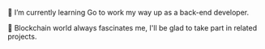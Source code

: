 🌱 I’m currently learning Go to work my way up as a back-end developer.

:metal: Blockchain world always fascinates me, I'll be glad to take part in related projects.
   

<!--
**ehsan-amiri-code/ehsan-amiri-code** is a ✨ _special_ ✨ repository because its `README.md` (this file) appears on your GitHub profile.

<br>

![Ehsan's github stats](https://github-readme-stats.vercel.app/api?username=ehsan.amiri.code&show_icons=true&theme=gotham) <br>
[![Top Langs](https://github-readme-stats.vercel.app/api/top-langs/?username=Chamepp&theme=gotham&layout=compact)](https://github.com/ehsan.amiri.code/ehsan.amiri.code)

<br>

